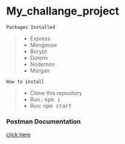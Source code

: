 # My_challange_project

```````
Packages Installed
````````````
>- Express
>- Mongoose
>- Bcrypt
>- Dotenv
>- Nodemon
>- Morgan

``````````````
How to install
``````````````
>- Clone this repository
>- Run : <kbd>npm i </kbd>
>- Run: <kbd>npm start <kbd>

### Postman Documentation
[click here](https://documenter.getpostman.com/view/22271662/UzkQYcwh)
